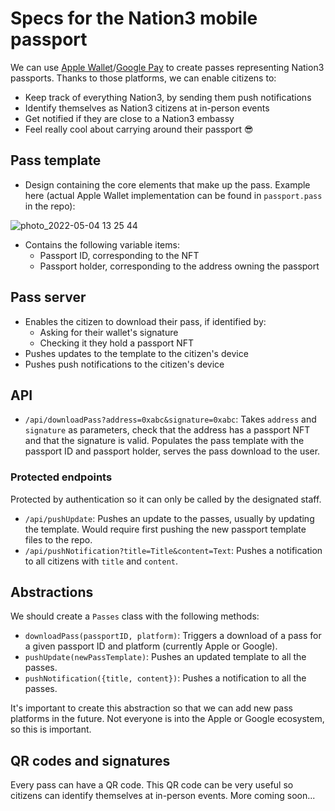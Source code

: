 # Specs for the Nation3 mobile passport

We can use [Apple Wallet](https://developer.apple.com/wallet/)/[Google Pay](https://developers.google.com/pay/passes) to create passes representing Nation3 passports.
Thanks to those platforms, we can enable citizens to:

- Keep track of everything Nation3, by sending them push notifications
- Identify themselves as Nation3 citizens at in-person events
- Get notified if they are close to a Nation3 embassy
- Feel really cool about carrying around their passport 😎

## Pass template

- Design containing the core elements that make up the pass. Example here (actual Apple Wallet implementation can be found in `passport.pass` in the repo):

![photo_2022-05-04 13 25 44](https://user-images.githubusercontent.com/718208/166680988-e07c7935-d1dd-426c-870d-17e065b3d148.jpeg)

- Contains the following variable items:
  - Passport ID, corresponding to the NFT
  - Passport holder, corresponding to the address owning the passport

## Pass server

- Enables the citizen to download their pass, if identified by:
  - Asking for their wallet's signature
  - Checking it they hold a passport NFT
- Pushes updates to the template to the citizen's device
- Pushes push notifications to the citizen's device

## API

- `/api/downloadPass?address=0xabc&signature=0xabc`: Takes `address` and `signature` as parameters, check that the address has a passport NFT and that the signature is valid. Populates the pass template with the passport ID and passport holder, serves the pass download to the user.

### Protected endpoints

Protected by authentication so it can only be called by the designated staff.

- `/api/pushUpdate`: Pushes an update to the passes, usually by updating the template. Would require first pushing the new passport template files to the repo.
- `/api/pushNotification?title=Title&content=Text`: Pushes a notification to all citizens with `title` and `content`.

## Abstractions

We should create a `Passes` class with the following methods:

- `downloadPass(passportID, platform)`: Triggers a download of a pass for a given passport ID and platform (currently Apple or Google).
- `pushUpdate(newPassTemplate)`: Pushes an updated template to all the passes.
- `pushNotification({title, content})`: Pushes a notification to all the passes.

It's important to create this abstraction so that we can add new pass platforms in the future. Not everyone is into the Apple or Google ecosystem, so this is important.

## QR codes and signatures

Every pass can have a QR code. This QR code can be very useful so citizens can identify themselves at in-person events. More coming soon...
